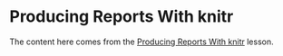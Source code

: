 # Producing Reports With knitr

The content here comes from the 
[Producing Reports With knitr](http://swcarpentry.github.io/r-novice-gapminder/15-knitr-markdown/) lesson.

